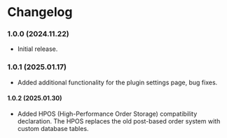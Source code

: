 # Changelog

### 1.0.0 (2024.11.22)
- Initial release.

### 1.0.1 (2025.01.17)
- Added additional functionality for the plugin settings page, bug fixes.

#### 1.0.2 (2025.01.30)
- Added HPOS (High-Performance Order Storage) compatibility declaration. The HPOS replaces the old post-based order system with custom database tables.
